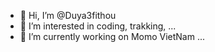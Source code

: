 - 👋 Hi, I’m @Duya3fithou
- 👀 I’m interested in coding, trakking, ...
- 🌱 I’m currently working on Momo VietNam ...

<!---
Duya3fithou/Duya3fithou is a ✨ special ✨ repository because its `README.md` (this file) appears on your GitHub profile.
You can click the Preview link to take a look at your changes.
--->
